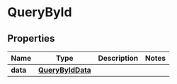 

# QueryById


## Properties

Name | Type | Description | Notes
------------ | ------------- | ------------- | -------------
**data** | [**QueryByIdData**](QueryByIdData.md) |  | 



